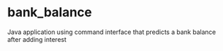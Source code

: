 # bank_balance
Java application using command interface that predicts a bank balance after adding interest
